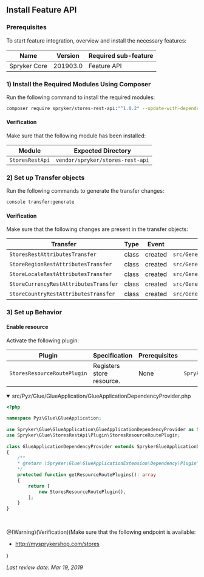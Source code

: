 ## Install Feature API
### Prerequisites
To start feature integration, overview and install the necessary features:

| Name | Version |  Required sub-feature|
| --- | --- | --- |
| Spryker Core | 201903.0 | Feature API |

### 1) Install the Required Modules Using Composer
Run the following command to install the required modules:

```bash
composer require spryker/stores-rest-api:"^1.0.2" --update-with-dependencies
```

#### Verification
Make sure that the following module has been installed:

| Module | Expected Directory |
| --- | --- |
| `StoresRestApi` | `vendor/spryker/stores-rest-api` |

### 2) Set up Transfer objects
Run the following commands to generate the transfer changes:

```bash
console transfer:generate
```

#### Verification
Make sure that the following changes are present in the transfer objects:


| Transfer | Type | Event | Path | 
| --- | --- | --- | --- |
|  `StoresRestAttributesTransfer`|class  | created | `src/Generated/Shared/Transfer/StoresRestAttributesTransfer` |
| `StoreRegionRestAttributesTransfer` |class  | created | `src/Generated/Shared/Transfer/StoreRegionRestAttributesTransfer` |
| `StoreLocaleRestAttributesTransfer` | class | created | `src/Generated/Shared/Transfer/StoreLocaleRestAttributesTransfer` |
|`StoreCurrencyRestAttributesTransfer`  | class | created | `src/Generated/Shared/Transfer/StoreCurrencyRestAttributesTransfer`|
| `StoreCountryRestAttributesTransfer` | class | created | `src/Generated/Shared/Transfer/StoreCountryRestAttributesTransfer` |

### 3) Set up Behavior
#### Enable resource
Activate the following plugin:


| Plugin | Specification | Prerequisites | Namespace |
| --- | --- | --- | --- |
| `StoresResourceRoutePlugin` | Registers store resource. | None | `Spryker\Glue\StoresRestApi\Plugin` |

<details open>
<summary>src/Pyz/Glue/GlueApplication/GlueApplicationDependencyProvider.php</summary>
    
```php
<?php
 
namespace Pyz\Glue\GlueApplication;
 
use Spryker\Glue\GlueApplication\GlueApplicationDependencyProvider as SprykerGlueApplicationDependencyProvider;
use Spryker\Glue\StoresRestApi\Plugin\StoresResourceRoutePlugin;
 
class GlueApplicationDependencyProvider extends SprykerGlueApplicationDependencyProvider
{
	/**
	* @return \Spryker\Glue\GlueApplicationExtension\Dependency\Plugin\ResourceRoutePluginInterface[]
	*/
	protected function getResourceRoutePlugins(): array
	{
		return [
			new StoresResourceRoutePlugin(),
		];
	}
}
```

<br>

</details>

@(Warning)(Verification)(Make sure that the following endpoint is available:<ul><li>http://mysprykershop.com/stores</li></ul>)

<!-- **See also:**

* [Glue API Storefront Guides](https://documentation.spryker.com/glue_rest_api/glue_api_storefront_guides/glue-api-storefront-guides.htm) -->

_Last review date: Mar 19, 2019_

[//]: # (by Tihran Voitov, Yuliia Boiko)